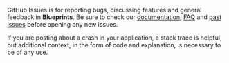 GitHub Issues is for reporting bugs, discussing features and general feedback in **Blueprints**. Be sure to check our [documentation](http://cocoadocs.org/docsets/Blueprints), [FAQ](https://github.com/zenangst/Blueprints/wiki/FAQ) and [past issues](https://github.com/zenangst/Blueprints/issues?state=closed) before opening any new issues.

If you are posting about a crash in your application, a stack trace is helpful, but additional context, in the form of code and explanation, is necessary to be of any use.
